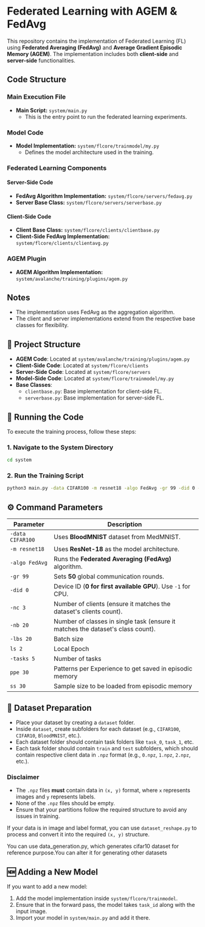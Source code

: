 # Federated Learning with AGEM & FedAvg

This repository contains the implementation of Federated Learning (FL) using **Federated Averaging (FedAvg)** and **Average Gradient Episodic Memory (AGEM)**. The implementation includes both **client-side** and **server-side** functionalities.

## Code Structure

### Main Execution File
- **Main Script:** `system/main.py`  
  - This is the entry point to run the federated learning experiments.

### Model Code
- **Model Implementation:** `system/flcore/trainmodel/my.py`  
  - Defines the model architecture used in the training.

### Federated Learning Components
#### Server-Side Code
- **FedAvg Algorithm Implementation:** `system/flcore/servers/fedavg.py`
- **Server Base Class:** `system/flcore/servers/serverbase.py`

#### Client-Side Code
- **Client Base Class:** `system/flcore/clients/clientbase.py`
- **Client-Side FedAvg Implementation:** `system/flcore/clients/clientavg.py`

### AGEM Plugin
- **AGEM Algorithm Implementation:** `system/avalanche/training/plugins/agem.py`

## Notes
- The implementation uses FedAvg as the aggregation algorithm.
- The client and server implementations extend from the respective base classes for flexibility.

## 📁 **Project Structure**
- **AGEM Code**: Located at `system/avalanche/training/plugins/agem.py`
- **Client-Side Code**: Located at `system/flcore/clients`
- **Server-Side Code**: Located at `system/flcore/servers`
- **Model-Side Code**: Located at `system/flcore/trainmodel/my.py`
- **Base Classes**:
  - `clientbase.py`: Base implementation for client-side FL.
  - `serverbase.py`: Base implementation for server-side FL.

## 🚀 **Running the Code**
To execute the training process, follow these steps:

### **1. Navigate to the System Directory**
```sh
cd system
```

### **2. Run the Training Script**
```sh
python3 main.py -data CIFAR100 -m resnet18 -algo FedAvg -gr 99 -did 0 -nc 3 -nb 20 -lbs 20 -ls 2 -tasks 5 -ppe 30 -ss 30
```

## ⚙ **Command Parameters**
| Parameter | Description |
|-----------|-------------|
| `-data CIFAR100` | Uses **BloodMNIST** dataset from MedMNIST. |
| `-m resnet18` | Uses **ResNet-18** as the model architecture. |
| `-algo FedAvg` | Runs the **Federated Averaging (FedAvg)** algorithm. |
| `-gr 99` | Sets **50** global communication rounds. |
| `-did 0` | Device ID (**0 for first available GPU**). Use `-1` for CPU. |
| `-nc 3` | Number of clients (ensure it matches the dataset's clients count). |
| `-nb 20` | Number of classes in single task (ensure it matches the dataset's class count). |
| `-lbs 20` | Batch size |
| `ls 2` | Local Epoch |
| `-tasks 5` | Number of tasks |
| `ppe 30` | Patterns per Experience to get saved in episodic memory  |
| `ss 30` | Sample size to be loaded from episodic memory |

## 📌 **Dataset Preparation**
- Place your dataset by creating a `dataset` folder.
- Inside `dataset`, create subfolders for each dataset (e.g., `CIFAR100`, `CIFAR10`, `BloodMNIST`, etc.).
- Each dataset folder should contain task folders like `task_0`, `task_1`, etc.
- Each task folder should contain `train` and `test` subfolders, which should contain respective client data in `.npz` format (e.g., `0.npz`, `1.npz`, `2.npz`, etc.).

### **Disclaimer**
- The `.npz` files **must** contain data in `(x, y)` format, where `x` represents images and `y` represents labels.
- None of the `.npz` files should be empty.
- Ensure that your partitions follow the required structure to avoid any issues in training.

If your data is in image and label format, you can use `dataset_reshape.py` to process and convert it into the required `(x, y)` structure.

You can use data_generation.py, which generates cifar10 dataset for reference purpose.You can alter it for generating other datasets

## 🆕 **Adding a New Model**
If you want to add a new model:
1. Add the model implementation inside `system/flcore/trainmodel`.
2. Ensure that in the forward pass, the model takes `task_id` along with the input image.
3. Import your model in `system/main.py` and add it there.

